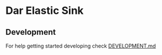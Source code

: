 # Dar Elastic Sink

## Development

For help getting started developing check [DEVELOPMENT.md](DEVELOPMENT.md)
